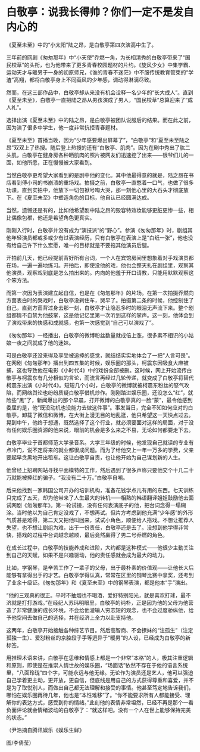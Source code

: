 # 白敬亭：说我长得帅？你们一定不是发自内心的

《夏至未至》中的“小太阳”陆之昂，是白敬亭第四次演高中生了。 

三年前的网剧《匆匆那年》中“小天使”乔燃一角，为长相清秀的白敬亭带来了“国民校草”的头衔，也为他带来了更多青春校园题材的片约。《旋风少女》中集学霸、运动天才与暖男于一身的初原师兄，《谁的青春不迷茫》中不服传统教育管束的“学渣”高翔，都将白敬亭身上不同画风的少年感，调动得淋漓尽致。 

然而，在这三部作品中，白敬亭却从来没有机会诠释一名少年的“长大成人”。直到《夏至未至》，白敬亭一直把陆之昂从男孩演成了男人，“国民校草”总算迎来了“成人礼”。 

选择出演《夏至未至》中的陆之昂，是白敬亭被团队说服后的结果。而在此之前，因为演了很多中学生，他一度非常抗拒青春题材。 

《夏至未至》首播当晚，因为“少年感要爆出屏幕了”，“白敬亭”和“夏至未至陆之昂”双双上了热搜。随后登上热搜的还有“白敬亭、肌肉”。因为在剧中秀出了肱二头肌，白敬亭在健身房各种晒肌肉的照片被网友们迅速挖了出来——很爷们儿的一面，如他所愿，正在慢慢被大家看到。 

当然白敬亭更希望大家看到的是剧中他的变化。其中他最得意的就是，陆之昂在书店看到傅小司的书崩溃的重场戏。拍摄之前，白敬亭一直憋着一口气，也做了很多功课。直到实拍中，他放下一切包袱号啕大哭，那一刻他心里的大石头才彻底放下。在《夏至未至》中塑造角色的目标，他自认已经圆满达成。 

当然，遗憾还是有的，比如他希望剧中陆之昂的毁容特效妆能够更脏更惨一些，相比偶像包袱，他还是希望角色更真实。 

刚刚入行时，白敬亭并没有成为“演技派”的“野心”。参演《匆匆那年》时，剧组其他年轻演员都或多或少有过表演经历，只有白敬亭在表演上是“白纸一张”，他也没有给自己许下什么宏愿，唯一的目标就是不要拖其他演员后腿。 

开拍前几天，他已经提前背好所有台词，一个人在宾馆房间里想象着对手戏演员都在场，一遍一遍地练习。开拍后，即使没他的戏，他也会整天扎在剧组里，观察其他演员，观察戏到底是怎么拍出来的。内向的他羞于开口请教，只能用默默观察这个笨方法。 

而第一次因为表演建立起自信，也是在《匆匆那年》的片场。在第一次拍摄乔燃向方茴表白时的哭戏时，白敬亭没刹住车，哭早了。拍摄第二条的时候，他控制住了自己，直到方茴背过身去那一刻，白敬亭才让隐忍多时的眼泪无声流下来。整个剧组都情不自禁为他鼓掌，这是他记忆里第一次听到这样的掌声。这一刻，他体会到了演戏带来的快感和成就感，也第一次感觉到“自己可以演戏了”。 

《匆匆那年》一经播出，白敬亭的微博粉丝数量就成倍上涨，很多素不相识的小姑娘一夜之间就成了他的迷妹。 

可是白敬亭还没来得及享受被追捧的感觉，就结结实实地体会了一把“人言可畏”。在网剧《匆匆那年》播出到四五集的时候，娱乐圈的那头，柯震东因吸食大麻被捕，这也导致他在电影《小时代4》中的戏份全部被删。这时候，网上开始流传白敬亭与柯震东有几分相似的言论，而流言再经过几轮传递，就变成了白敬亭将替代柯震东出演《小时代4》。短短几个小时，白敬亭的微博就被柯震东粉丝的怒气攻陷，而网络舆论也纷纷质疑白敬亭借机炒作。刚刚踏进娱乐圈，还没怎么“红”，就险些“黑”了，新闻爆出的那个早晨，打开微博的白敬亭真的一脸“蒙”，最令他感到委屈的是，他“既没动机也没能力去做这件事”。事发当日，完全不知如何应对的白敬亭，卸载了微信和微博，在大街上漫无目的地乱逛，他只希望这一天快点过去。晃到中午，他终于想通，既然选择了这个行业，就必须要面对这样的局面，对于没有任何娱乐圈资源的他来说，眼前的机会是多么来之不易，无论如何都要走下去。 

白敬亭毕业于首都师范大学录音系。大学三年级的时候，他发现自己就读的专业有点冷门，说不定将来的就业都很成问题。而为了给他交上一年一万多的学费，父亲要起早贪黑地开出租车。这让白敬亭自责，也让他开始为自己谋划新的人生。 

他曾经上招聘网站寻找平面模特的工作，然后遇到了很多声称只要他交个十几二十万就能被捧红的骗子。“我没有二十万。”白敬亭自嘲。 

后来他找到一家韩国公司开办的培训机构，准备花钱学点儿有用的东西。七天训练只完成了五天，却为他带来了人生最大的转机——相熟的韩语翻译姐姐鼓励他去面试网剧《匆匆那年》。第一轮试镜，没有任何表演底子的他，把台词念得一塌糊涂。当时他以为自己肯定没戏了，不想再试。但片方考虑到他充满“少年感”的外形气质甚是难得，第二天又把他叫回来，试试小角色，顺便给人搭戏。不想让推荐人失望，也不想让剧组为难，出于一份责任，白敬亭还是去了。没想到他学得非常快，搭戏的过程中台词越念越顺，最后竟然赢得了男二号乔燃的角色。 

在成长过程中，白敬亭的技能养成和进阶，大约都是这种模式——他很少主動关注到自己的天赋，如果不是兴趣驱动，他的责任感就会成为最大的动力。 

比如，学钢琴，是辛苦工作了一辈子的父母，出于最朴素的价值观——让他长大后能够有拿得出手的才艺。白敬亭学得认真，常常在区里的钢琴比赛中拿奖，还考到了业余十级证。《匆匆那年》和《夏至未至》中的钢琴表演，都是他本“手”演出。 

“他的三观真的很正。平时不抽烟也不喝酒，爱好特别阳光，就是喜欢打球，最不济就是打打游戏。”在经纪人苏玮明眼里，白敬亭的纯朴，正是因为他的父母为他营造了非常健康的成长环境，不会给他灌输人穷志短的观念，也不会过度骄纵他，给予他空间去做自己的选择，并在经济上全力以赴支持他。 

这两年，白敬亭开始接触各种综艺节目。然后高智商、不会撩妹的“注孤生”（注定孤独一生）、爱怼粉丝的京腔段子手等迥异于“暖男”的人设，已经成为白敬亭的新标签。 

用推理术语来讲，白敬亭在思维和情感上都是一个非常“本格”的人，极其注重逻辑和原则，即使是在推崇人情世故的娱乐圈，“场面话”依然不存在于他的语言系统里，“八面玲珑”四个字，可能永远与他无缘。无论作为演员还是艺人，他可以强迫自己学着更主动，更开放，更自信，但底线是用自己的方式获得尊重和喜爱，并不是为了取悦别人，而做出自己都无法理解和接受的事情。他甚至笃定地告诉我们，哪怕在娱乐圈再待几年，他也是“本性难移”了。“你不能要求所有人都能接受、理解你的表达方式，感受到你的情绪。”此刻他的表情非常坦然，已经不再是那个一看负面评论就会情绪波动的白敬亭了：“就这样吧。没有一个人在世上能够保持完美的状态。” 

（尹浩摘自腾讯娱乐《娱乐生鲜》 

图/李倩莹）